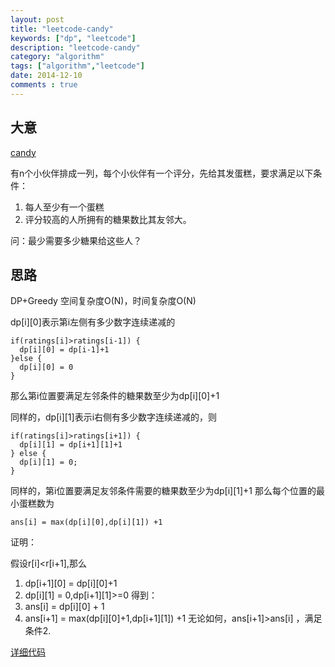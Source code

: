 ```yaml
---
layout: post
title: "leetcode-candy"
keywords: ["dp", "leetcode"]
description: "leetcode-candy"
category: "algorithm"
tags: ["algorithm","leetcode"]
date: 2014-12-10
comments : true
---
```



## 大意

[candy](https://oj.leetcode.com/problems/candy/)

有n个小伙伴排成一列，每个小伙伴有一个评分，先给其发蛋糕，要求满足以下条件：

1. 每人至少有一个蛋糕
2. 评分较高的人所拥有的糖果数比其友邻大。

问：最少需要多少糖果给这些人？

## 思路

DP+Greedy
空间复杂度O(N)，时间复杂度O(N)

dp[i][0]表示第i左侧有多少数字连续递减的

```
if(ratings[i]>ratings[i-1]) {
  dp[i][0] = dp[i-1]+1
}else {
  dp[i][0] = 0
}
```
那么第i位置要满足左邻条件的糖果数至少为dp[i][0]+1

同样的，dp[i][1]表示i右侧有多少数字连续递减的，则

```
if(ratings[i]>ratings[i+1]) {
  dp[i][1] = dp[i+1][1]+1
} else {
  dp[i][1] = 0;
}
```

同样的，第i位置要满足友邻条件需要的糖果数至少为dp[i][1]+1
那么每个位置的最小蛋糕数为

```
ans[i] = max(dp[i][0],dp[i][1]) +1
```

证明：

假设r[i]<r[i+1],那么

1. dp[i+1][0] = dp[i][0]+1
2. dp[i][1] = 0,dp[i+1][1]>=0
得到：
1. ans[i] = dp[i][0] + 1
2. ans[i+1] = max(dp[i][0]+1,dp[i+1][1]) +1
无论如何，ans[i+1]>ans[i] ，满足条件2.

[详细代码](https://github.com/AndreMouche/algorithms_study/blob/master/leetcode/candy.cpp)
